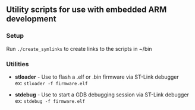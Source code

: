 ## Utility scripts for use with embedded ARM development

### Setup

Run `./create_symlinks` to create links to the scripts in ~/bin

### Utilities

* **stloader** - Use to flash a .elf or .bin firmware via ST-Link debugger  
    ex: `stloader -f firmware.elf`

* **stdebug** - Use to start a GDB debugging session via ST-Link debugger  
    ex: `stdebug -f firmware.elf`
